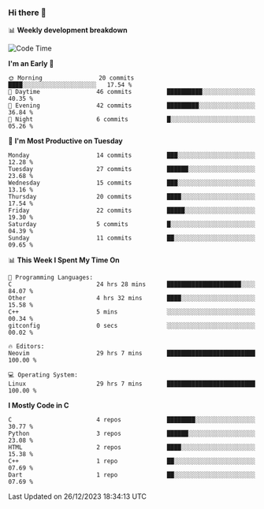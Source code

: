 ### Hi there 👋

📊 **Weekly development breakdown**
<!--START_SECTION:waka-->
![Code Time](http://img.shields.io/badge/Code%20Time-64%20hrs%207%20mins-blue)

**I'm an Early 🐤** 

```text
🌞 Morning                20 commits          ████░░░░░░░░░░░░░░░░░░░░░   17.54 % 
🌆 Daytime                46 commits          ██████████░░░░░░░░░░░░░░░   40.35 % 
🌃 Evening                42 commits          █████████░░░░░░░░░░░░░░░░   36.84 % 
🌙 Night                  6 commits           █░░░░░░░░░░░░░░░░░░░░░░░░   05.26 % 
```
📅 **I'm Most Productive on Tuesday** 

```text
Monday                   14 commits          ███░░░░░░░░░░░░░░░░░░░░░░   12.28 % 
Tuesday                  27 commits          ██████░░░░░░░░░░░░░░░░░░░   23.68 % 
Wednesday                15 commits          ███░░░░░░░░░░░░░░░░░░░░░░   13.16 % 
Thursday                 20 commits          ████░░░░░░░░░░░░░░░░░░░░░   17.54 % 
Friday                   22 commits          █████░░░░░░░░░░░░░░░░░░░░   19.30 % 
Saturday                 5 commits           █░░░░░░░░░░░░░░░░░░░░░░░░   04.39 % 
Sunday                   11 commits          ██░░░░░░░░░░░░░░░░░░░░░░░   09.65 % 
```


📊 **This Week I Spent My Time On** 

```text
💬 Programming Languages: 
C                        24 hrs 28 mins      █████████████████████░░░░   84.07 % 
Other                    4 hrs 32 mins       ████░░░░░░░░░░░░░░░░░░░░░   15.58 % 
C++                      5 mins              ░░░░░░░░░░░░░░░░░░░░░░░░░   00.34 % 
gitconfig                0 secs              ░░░░░░░░░░░░░░░░░░░░░░░░░   00.02 % 

🔥 Editors: 
Neovim                   29 hrs 7 mins       █████████████████████████   100.00 % 

💻 Operating System: 
Linux                    29 hrs 7 mins       █████████████████████████   100.00 % 
```

**I Mostly Code in C** 

```text
C                        4 repos             ████████░░░░░░░░░░░░░░░░░   30.77 % 
Python                   3 repos             ██████░░░░░░░░░░░░░░░░░░░   23.08 % 
HTML                     2 repos             ████░░░░░░░░░░░░░░░░░░░░░   15.38 % 
C++                      1 repo              ██░░░░░░░░░░░░░░░░░░░░░░░   07.69 % 
Dart                     1 repo              ██░░░░░░░░░░░░░░░░░░░░░░░   07.69 % 
```




 Last Updated on 26/12/2023 18:34:13 UTC
<!--END_SECTION:waka-->
<!--
**R-enanVieira/R-enanVieira** is a ✨ _special_ ✨ repository because its `README.md` (this file) appears on your GitHub profile.

Here are some ideas to get you started:

- 🔭 I’m currently working on ...
- 🌱 I’m currently learning ...
- 👯 I’m looking to collaborate on ...
- 🤔 I’m looking for help with ...
- 💬 Ask me about ...
- 📫 How to reach me: ...
- 😄 Pronouns: ...
- ⚡ Fun fact: ...
-->
